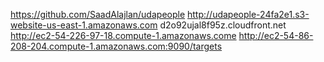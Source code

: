 https://github.com/SaadAlajlan/udapeople
http://udapeople-24fa2e1.s3-website-us-east-1.amazonaws.com
d2o92ujal8f95z.cloudfront.net
http://ec2-54-226-97-18.compute-1.amazonaws.come
http://ec2-54-86-208-204.compute-1.amazonaws.com:9090/targets
